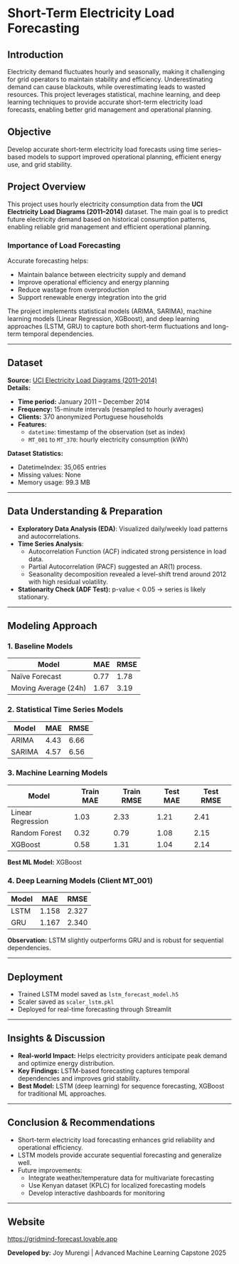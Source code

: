 # Short-Term Electricity Load Forecasting

## Introduction
Electricity demand fluctuates hourly and seasonally, making it challenging for grid operators to maintain stability and efficiency. Underestimating demand can cause blackouts, while overestimating leads to wasted resources. This project leverages statistical, machine learning, and deep learning techniques to provide accurate short-term electricity load forecasts, enabling better grid management and operational planning.

## Objective
Develop accurate short-term electricity load forecasts using time series–based models to support improved operational planning, efficient energy use, and grid stability.

## Project Overview
This project uses hourly electricity consumption data from the **UCI Electricity Load Diagrams (2011–2014)** dataset. The main goal is to predict future electricity demand based on historical consumption patterns, enabling reliable grid management and efficient operational planning.

### Importance of Load Forecasting
Accurate forecasting helps:

- Maintain balance between electricity supply and demand
- Improve operational efficiency and energy planning
- Reduce wastage from overproduction
- Support renewable energy integration into the grid

The project implements statistical models (ARIMA, SARIMA), machine learning models (Linear Regression, XGBoost), and deep learning approaches (LSTM, GRU) to capture both short-term fluctuations and long-term temporal dependencies.

---

## Dataset
**Source:** [UCI Electricity Load Diagrams (2011–2014)](https://archive.ics.uci.edu/ml/datasets/ElectricityLoadDiagrams20112014)  
**Details:**

- **Time period:** January 2011 – December 2014  
- **Frequency:** 15-minute intervals (resampled to hourly averages)  
- **Clients:** 370 anonymized Portuguese households  
- **Features:**  
  - `datetime`: timestamp of the observation (set as index)  
  - `MT_001` to `MT_370`: hourly electricity consumption (kWh)  

**Dataset Statistics:**

- DatetimeIndex: 35,065 entries  
- Missing values: None  
- Memory usage: 99.3 MB  

---

## Data Understanding & Preparation
- **Exploratory Data Analysis (EDA)**: Visualized daily/weekly load patterns and autocorrelations.
- **Time Series Analysis**:  
  - Autocorrelation Function (ACF) indicated strong persistence in load data.  
  - Partial Autocorrelation (PACF) suggested an AR(1) process.  
  - Seasonality decomposition revealed a level-shift trend around 2012 with high residual volatility.  
- **Stationarity Check (ADF Test):** p-value < 0.05 → series is likely stationary.

---

## Modeling Approach

### 1. Baseline Models
| Model             | MAE  | RMSE |
|------------------|------|------|
| Naïve Forecast    | 0.77 | 1.78 |
| Moving Average (24h) | 1.67 | 3.19 |

### 2. Statistical Time Series Models
| Model | MAE  | RMSE |
|-------|------|------|
| ARIMA | 4.43 | 6.66 |
| SARIMA | 4.57 | 6.56 |

### 3. Machine Learning Models
| Model            | Train MAE | Train RMSE | Test MAE | Test RMSE |
|-----------------|------------|------------|----------|-----------|
| Linear Regression | 1.03       | 2.33       | 1.21     | 2.41      |
| Random Forest     | 0.32       | 0.79       | 1.08     | 2.15      |
| XGBoost           | 0.58       | 1.31       | 1.04     | 2.14      |

**Best ML Model:** XGBoost

### 4. Deep Learning Models (Client MT_001)
| Model | MAE   | RMSE  |
|-------|-------|-------|
| LSTM  | 1.158 | 2.327 |
| GRU   | 1.167 | 2.340 |

**Observation:** LSTM slightly outperforms GRU and is robust for sequential dependencies.

---

## Deployment
- Trained LSTM model saved as `lstm_forecast_model.h5`
- Scaler saved as `scaler_lstm.pkl`
- Deployed for real-time forecasting through Streamlit

---

## Insights & Discussion
- **Real-world Impact:** Helps electricity providers anticipate peak demand and optimize energy distribution.
- **Key Findings:** LSTM-based forecasting captures temporal dependencies and improves grid stability.
- **Best Model:** LSTM (deep learning) for sequence forecasting, XGBoost for traditional ML approaches.

---

## Conclusion & Recommendations
- Short-term electricity load forecasting enhances grid reliability and operational efficiency.
- LSTM models provide accurate sequential forecasting and generalize well.
- Future improvements:
  - Integrate weather/temperature data for multivariate forecasting
  - Use Kenyan dataset (KPLC) for localized forecasting models
  - Develop interactive dashboards for monitoring

---
## Website  
https://gridmind-forecast.lovable.app

**Developed by:** Joy Murengi | Advanced Machine Learning Capstone 2025

